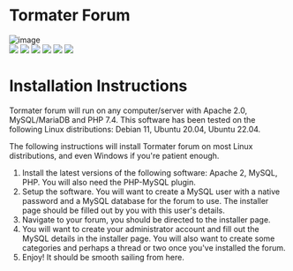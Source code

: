 # Tormater Forum
![image](https://user-images.githubusercontent.com/115832947/208813283-4bdfee70-04e4-4cde-b298-ea129599087d.png)<br/>
![](https://img.shields.io/badge/PHP-v7.4+-8892be.svg) ![](https://img.shields.io/github/license/tormater/tormater-forum) ![](https://img.shields.io/github/v/release/tormater/tormater-forum) ![](https://img.shields.io/github/languages/code-size/tormater/tormater-forum) ![](https://img.shields.io/github/issues/tormater/tormater-forum) ![](https://img.shields.io/badge/tormater-yes-yellowgreen)
# Installation Instructions
Tormater forum will run on any computer/server with Apache 2.0, MySQL/MariaDB and PHP 7.4.
This software has been tested on the following Linux distributions: Debian 11, Ubuntu 20.04, Ubuntu 22.04.

The following instructions will install Tormater forum on most Linux distributions, and even Windows if you're patient enough.

1. Install the latest versions of the following software: Apache 2, MySQL, PHP. You will also need the PHP-MySQL plugin.
2. Setup the software. You will want to create a MySQL user with a native password and a MySQL database for the forum to use. The installer page should be filled out by you with this user's details.
3. Navigate to your forum, you should be directed to the installer page.
4. You will want to create your administrator account and fill out the MySQL details in the installer page. You will also want to create some categories and perhaps a thread or two once you've installed the forum.
5. Enjoy! It should be smooth sailing from here.

